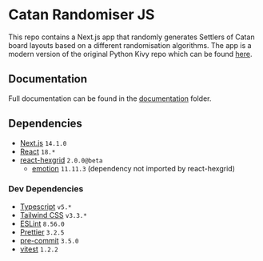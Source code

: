 # Catan Randomiser JS

This repo contains a Next.js app that randomly generates Settlers of Catan board layouts based on a different randomisation
algorithms. The app is a modern version of the original Python Kivy repo which can be found
[here](https://github.com/stuart-bradley/Catan-Randomiser).

## Documentation

Full documentation can be found in the [documentation](documentation) folder.

## Dependencies

- [Next.js](https://nextjs.org/) `14.1.0`
- [React](https://react.dev/) `18.*`
- [react-hexgrid](https://github.com/Hellenic/react-hexgrid) `2.0.0@beta`
  - [emotion](https://emotion.sh/docs/introduction) `11.11.3` (dependency not imported by react-hexgrid)

### Dev Dependencies

- [Typescript](https://www.typescriptlang.org/) `v5.*`
- [Tailwind CSS](https://tailwindcss.com/) `v3.3.*`
- [ESLint](https://eslint.org/) `8.56.0`
- [Prettier](https://prettier.io/) `3.2.5`
- [pre-commit](https://pre-commit.com/) `3.5.0`
- [vitest](https://vitest.dev/) `1.2.2`
